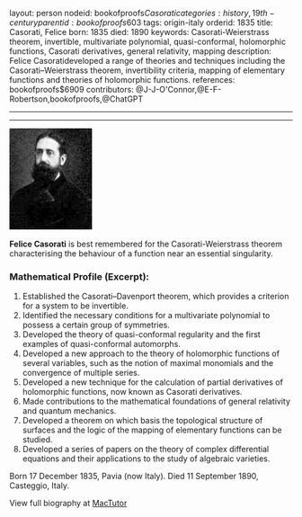 layout: person
nodeid: bookofproofs$Casorati
categories: history,19th-century
parentid: bookofproofs$603
tags: origin-italy
orderid: 1835
title: Casorati, Felice
born: 1835
died: 1890
keywords: Casorati-Weierstrass theorem, invertible, multivariate polynomial, quasi-conformal, holomorphic functions, Casorati derivatives, general relativity, mapping
description: Felice Casoratideveloped a range of theories and techniques including the Casorati–Weierstrass theorem, invertibility criteria, mapping of elementary functions and theories of holomorphic functions.
references: bookofproofs$6909
contributors: @J-J-O'Connor,@E-F-Robertson,bookofproofs,@ChatGPT

---



---

![Casorati.jpg](https://github.com/bookofproofs/bookofproofs.github.io/blob/main/_sources/_assets/images/portraits/Casorati.jpg?raw=true)

**Felice Casorati** is best remembered for the Casorati-Weierstrass theorem characterising the behaviour of a function near an essential singularity.

### Mathematical Profile (Excerpt):
1. Established the Casorati–Davenport theorem, which provides a criterion for a system to be invertible.
2. Identified the necessary conditions for a multivariate polynomial to possess a certain group of symmetries.
3. Developed the theory of quasi-conformal regularity and the first examples of quasi-conformal automorphs.
4. Developed a new approach to the theory of holomorphic functions of several variables, such as the notion of maximal monomials and the convergence of multiple series.
5. Developed a new technique for the calculation of partial derivatives of holomorphic functions, now known as Casorati derivatives.
6. Made contributions to the mathematical foundations of general relativity and quantum mechanics.
7. Developed a theorem on which basis the topological structure of surfaces and the logic of the mapping of elementary functions can be studied.
8. Developed a series of papers on the theory of complex differential equations and their applications to the study of algebraic varieties.

Born 17 December 1835, Pavia (now Italy). Died 11 September 1890, Casteggio, Italy.

View full biography at [MacTutor](https://mathshistory.st-andrews.ac.uk/Biographies/Casorati/)
